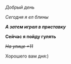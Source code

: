 *Добрый день*

_Сегодня я ел блины_

***А затем играл в приставку***

__Сейчас я пойду гулять__

~~*На улице +11*~~

Хорошего вам дня:)

